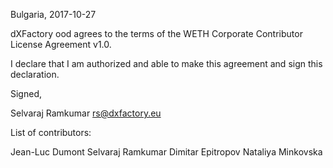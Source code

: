 Bulgaria, 2017-10-27

dXFactory ood agrees to the terms of the WETH Corporate Contributor License
Agreement v1.0.

I declare that I am authorized and able to make this agreement and sign this
declaration.

Signed,

Selvaraj Ramkumar rs@dxfactory.eu

List of contributors:

Jean-Luc Dumont
Selvaraj Ramkumar
Dimitar Epitropov
Nataliya Minkovska
